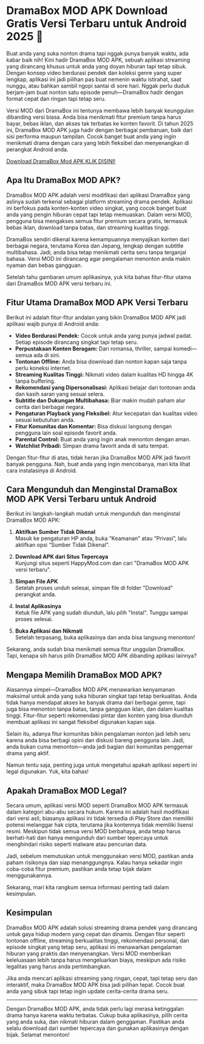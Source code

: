 # DramaBox MOD APK Download Gratis Versi Terbaru untuk Android 2025 👋

Buat anda yang suka nonton drama tapi nggak punya banyak waktu, ada kabar baik nih! Kini hadir DramaBox MOD APK, sebuah aplikasi streaming yang dirancang khusus untuk anda yang doyan hiburan tapi tetap sibuk. Dengan konsep video berdurasi pendek dan koleksi genre yang super lengkap, aplikasi ini jadi pilihan pas buat nemenin waktu istirahat, saat nunggu, atau bahkan sambil ngopi santai di sore hari. Nggak perlu duduk berjam-jam buat nonton satu episode penuh—DramaBox hadir dengan format cepat dan ringan tapi tetap seru.

Versi MOD dari DramaBox ini tentunya membawa lebih banyak keunggulan dibanding versi biasa. Anda bisa menikmati fitur premium tanpa harus bayar, bebas iklan, dan akses tak terbatas ke konten favorit. Di tahun 2025 ini, DramaBox MOD APK juga hadir dengan berbagai pembaruan, baik dari sisi performa maupun tampilan. Cocok banget buat anda yang ingin menikmati drama dengan cara yang lebih fleksibel dan menyenangkan di perangkat Android anda.

[Download DramaBox Mod APK KLIK DISINI!](https://bit.ly/4hqq8j5)

## Apa Itu DramaBox MOD APK?

DramaBox MOD APK adalah versi modifikasi dari aplikasi DramaBox yang aslinya sudah terkenal sebagai platform streaming drama pendek. Aplikasi ini berfokus pada konten-konten video singkat, yang cocok banget buat anda yang pengin hiburan cepat tapi tetap memuaskan. Dalam versi MOD, pengguna bisa mengakses semua fitur premium secara gratis, termasuk bebas iklan, download tanpa batas, dan streaming kualitas tinggi.

DramaBox sendiri dikenal karena kemampuannya menyajikan konten dari berbagai negara, terutama Korea dan Jepang, lengkap dengan subtitle multibahasa. Jadi, anda bisa tetap menikmati cerita seru tanpa terganjal bahasa. Versi MOD ini dirancang agar pengalaman menonton anda makin nyaman dan bebas gangguan.

Setelah tahu gambaran umum aplikasinya, yuk kita bahas fitur-fitur utama dari DramaBox MOD APK versi terbaru ini.

## Fitur Utama DramaBox MOD APK Versi Terbaru

Berikut ini adalah fitur-fitur andalan yang bikin DramaBox MOD APK jadi aplikasi wajib punya di Android anda:

- **Video Berdurasi Pendek:** Cocok untuk anda yang punya jadwal padat. Setiap episode dirancang singkat tapi tetap seru.
- **Perpustakaan Konten Beragam:** Dari romansa, thriller, sampai komedi—semua ada di sini.
- **Tontonan Offline:** Anda bisa download dan nonton kapan saja tanpa perlu koneksi internet.
- **Streaming Kualitas Tinggi:** Nikmati video dalam kualitas HD hingga 4K tanpa buffering.
- **Rekomendasi yang Dipersonalisasi:** Aplikasi belajar dari tontonan anda dan kasih saran yang sesuai selera.
- **Subtitle dan Dukungan Multibahasa:** Biar makin mudah paham alur cerita dari berbagai negara.
- **Pengaturan Playback yang Fleksibel:** Atur kecepatan dan kualitas video sesuai kebutuhan anda.
- **Fitur Komunitas dan Komentar:** Bisa diskusi langsung dengan pengguna lain soal episode favorit anda.
- **Parental Control:** Buat anda yang ingin anak menonton dengan aman.
- **Watchlist Pribadi:** Simpan drama favorit anda di satu tempat.

Dengan fitur-fitur di atas, tidak heran jika DramaBox MOD APK jadi favorit banyak pengguna. Nah, buat anda yang ingin mencobanya, mari kita lihat cara instalasinya di Android.

## Cara Mengunduh dan Menginstal DramaBox MOD APK Versi Terbaru untuk Android

Berikut ini langkah-langkah mudah untuk mengunduh dan menginstal DramaBox MOD APK:

1. **Aktifkan Sumber Tidak Dikenal**  
   Masuk ke pengaturan HP anda, buka “Keamanan” atau “Privasi”, lalu aktifkan opsi “Sumber Tidak Dikenal”.

2. **Download APK dari Situs Tepercaya**  
   Kunjungi situs seperti HappyMod.com dan cari "DramaBox MOD APK versi terbaru".

3. **Simpan File APK**  
   Setelah proses unduh selesai, simpan file di folder "Download" perangkat anda.

4. **Instal Aplikasinya**  
   Ketuk file APK yang sudah diunduh, lalu pilih "Instal". Tunggu sampai proses selesai.

5. **Buka Aplikasi dan Nikmati**  
   Setelah terpasang, buka aplikasinya dan anda bisa langsung menonton!

Sekarang, anda sudah bisa menikmati semua fitur unggulan DramaBox. Tapi, kenapa sih harus pilih DramaBox MOD APK dibanding aplikasi lainnya?

## Mengapa Memilih DramaBox MOD APK?

Alasannya simpel—DramaBox MOD APK menawarkan kenyamanan maksimal untuk anda yang suka hiburan singkat tapi tetap berkualitas. Anda tidak hanya mendapat akses ke banyak drama dari berbagai genre, tapi juga bisa menonton tanpa batas, tanpa gangguan iklan, dan dalam kualitas tinggi. Fitur-fitur seperti rekomendasi pintar dan konten yang bisa diunduh membuat aplikasi ini sangat fleksibel digunakan kapan saja.

Selain itu, adanya fitur komunitas bikin pengalaman nonton jadi lebih seru karena anda bisa berbagi opini dan diskusi bareng pengguna lain. Jadi, anda bukan cuma menonton—anda jadi bagian dari komunitas penggemar drama yang aktif.

Namun tentu saja, penting juga untuk mengetahui apakah aplikasi seperti ini legal digunakan. Yuk, kita bahas!

## Apakah DramaBox MOD Legal?

Secara umum, aplikasi versi MOD seperti DramaBox MOD APK termasuk dalam kategori abu-abu secara hukum. Karena ini adalah hasil modifikasi dari versi asli, biasanya aplikasi ini tidak tersedia di Play Store dan memiliki potensi melanggar hak cipta, terutama jika kontennya tidak memiliki lisensi resmi. Meskipun tidak semua versi MOD berbahaya, anda tetap harus berhati-hati dan hanya mengunduh dari sumber tepercaya untuk menghindari risiko seperti malware atau pencurian data.

Jadi, sebelum memutuskan untuk menggunakan versi MOD, pastikan anda paham risikonya dan siap menanggungnya. Kalau hanya sekadar ingin coba-coba fitur premium, pastikan anda tetap bijak dalam menggunakannya.

Sekarang, mari kita rangkum semua informasi penting tadi dalam kesimpulan.

## Kesimpulan

DramaBox MOD APK adalah solusi streaming drama pendek yang dirancang untuk gaya hidup modern yang cepat dan dinamis. Dengan fitur seperti tontonan offline, streaming berkualitas tinggi, rekomendasi personal, dan episode singkat yang tetap seru, aplikasi ini menawarkan pengalaman hiburan yang praktis dan menyenangkan. Versi MOD memberikan keleluasaan lebih tanpa harus mengeluarkan biaya, meskipun ada risiko legalitas yang harus anda pertimbangkan.

Jika anda mencari aplikasi streaming yang ringan, cepat, tapi tetap seru dan interaktif, maka DramaBox MOD APK bisa jadi pilihan tepat. Cocok buat anda yang sibuk tapi tetap ingin update cerita-cerita drama seru.

---

Dengan DramaBox MOD APK, anda tidak perlu lagi merasa ketinggalan drama hanya karena waktu terbatas. Cukup buka aplikasinya, pilih cerita yang anda suka, dan nikmati hiburan dalam genggaman. Pastikan anda selalu download dari sumber tepercaya dan gunakan aplikasinya dengan bijak. Selamat menonton!
